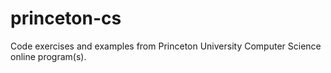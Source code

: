 # princeton-cs
Code exercises and examples from Princeton University Computer Science online program(s).
